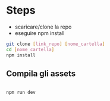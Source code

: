 # Steps

- scaricare/clone la repo
- eseguire npm install

```bash
git clone [link_repo] [nome_cartella]
cd [nome_cartella]
npm install
```

## Compila gli assets

```bash

npm run dev

```
